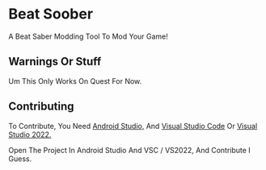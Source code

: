 # Beat Soober

A Beat Saber Modding Tool To Mod Your Game!

## Warnings Or Stuff

Um This Only Works On Quest For Now.

## Contributing

To Contribute, You Need [Android Studio,](https://developer.android.com/studio) And [Visual Studio Code](https://code.visualstudio.com/) Or [Visual Studio 2022.](https://visualstudio.microsoft.com/vs/)

Open The Project In Android Studio And VSC / VS2022, And Contribute I Guess.
